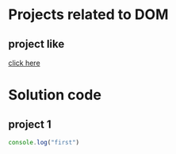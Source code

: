 # Projects related to DOM

## project like
[click here](https://stacklitz.com/edit/dom-project-chaiaurcode?file=index.html)

# Solution code

## project 1

```javascript
console.log("first")
```